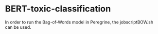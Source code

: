 # BERT-toxic-classification

In order to run the Bag-of-Words model in Peregrine, the jobscriptBOW.sh can be used. 
